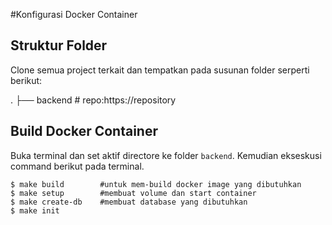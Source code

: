 #Konfigurasi Docker Container

## Struktur Folder

Clone semua project terkait dan tempatkan pada susunan folder serperti berikut:

.
├── backend    # repo:https://repository

## Build Docker Container

Buka terminal dan set aktif directore ke folder `backend`. Kemudian ekseskusi command berikut pada terminal.

```
$ make build        #untuk mem-build docker image yang dibutuhkan
$ make setup        #membuat volume dan start container
$ make create-db    #membuat database yang dibutuhkan
$ make init         
```
